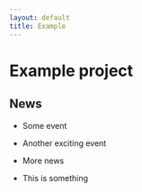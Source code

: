 ```yaml
---
layout: default
title: Example
---
```


# Example project

## News

- Some event
- Another exciting event
- More news

- This is something
